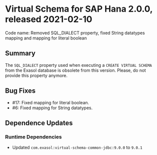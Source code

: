 # Virtual Schema for SAP Hana 2.0.0, released 2021-02-10

Code name: Removed SQL_DIALECT property, fixed String datatypes mapping and mapping for literal boolean

## Summary

The `SQL_DIALECT` property used when executing a `CREATE VIRTUAL SCHEMA` from the Exasol database is obsolete from this version. Please, do not provide this property anymore.

## Bug Fixes

* #17: Fixed mapping for literal boolean.
* #6: Fixed mapping for String datatypes.

## Dependence Updates

### Runtime Dependencies

* Updated `com.exasol:virtual-schema-common-jdbc:9.0.0` to `9.0.1`
